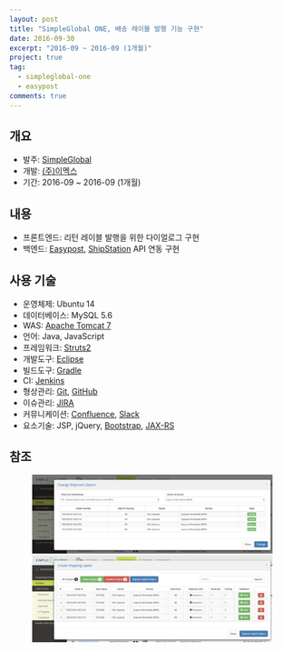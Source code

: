 ```yaml
---
layout: post
title: "SimpleGlobal ONE, 배송 레이블 발행 기능 구현"
date: 2016-09-30
excerpt: "2016-09 ~ 2016-09 (1개월)"
project: true
tag:
  - simpleglobal-one
  - easypost
comments: true
---
```


## 개요

- 발주: [SimpleGlobal](https://simpleglobal.com/about/)
- 개발: [(주)이멕스](http://www.imex.co.kr/)
- 기간: 2016-09 ~ 2016-09 (1개월)

## 내용

- 프론트엔드: 리턴 레이블 발행을 위한 다이얼로그 구현
- 백엔드: [Easypost](https://www.easypost.com/), [ShipStation](https://www.shipstation.com/) API 연동 구현

## 사용 기술

- 운영체제: Ubuntu 14
- 데이터베이스: MySQL 5.6
- WAS: [Apache Tomcat 7](http://tomcat.apache.org/)
- 언어: Java, JavaScript
- 프레임워크: [Struts2](https://struts.apache.org/)
- 개발도구: [Eclipse](https://namu.wiki/w/%EC%9D%B4%ED%81%B4%EB%A6%BD%EC%8A%A4(%ED%86%B5%ED%95%A9%20%EA%B0%9C%EB%B0%9C%20%ED%99%98%EA%B2%BD))
- 빌드도구: [Gradle](https://gradle.org/)
- CI: [Jenkins](https://jenkins.io/)
- 형상관리: [Git](https://ko.wikipedia.org/wiki/%EA%B9%83_(%EC%86%8C%ED%94%84%ED%8A%B8%EC%9B%A8%EC%96%B4)), [GitHub](https://github.com/)
- 이슈관리: [JIRA](https://ko.atlassian.com/software/jira)
- 커뮤니케이션: [Confluence](https://ko.atlassian.com/software/confluence), [Slack](https://slack.com/)
- 요소기술: JSP, jQuery, [Bootstrap](https://getbootstrap.com/), [JAX-RS](https://ko.wikipedia.org/wiki/JAX-RS)

## 참조

<figure class="half">
  <a href="/assets/img/simpleglobal-one-shipment-01.png">
	  <img src="/assets/img/simpleglobal-one-shipment-01.png">
  </a>
  <a href="/assets/img/simpleglobal-one-shipment-02.png">
	  <img src="/assets/img/simpleglobal-one-shipment-02.png">
  </a>
</figure>
